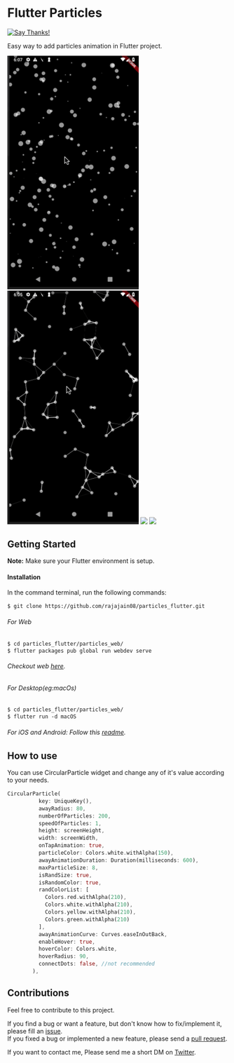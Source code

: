 # Flutter Particles 
 [![Say Thanks!](https://img.shields.io/badge/Say%20Thanks-!-1EAEDB.svg)](https://saythanks.io/to/rajajain08)  
 

Easy way to add particles animation in Flutter project.

<p>
    <img src="https://github.com/rajajain08/readme_data/blob/master/flutter_particles/particles_mob2.gif?raw=true" width=300px/>
     <img src="https://github.com/rajajain08/readme_data/blob/master/flutter_particles/particles_mob1.gif?raw=true" width=300px/>
    <img src="https://github.com/rajajain08/readme_data/blob/master/flutter_particles/particles_web.gif?raw=true" width=800px/>
    <img src="https://github.com/rajajain08/readme_data/blob/master/flutter_particles/particles_desktop.gif?raw=true" width=800px/>
</p>

## Getting Started
**Note:** Make sure your Flutter environment is setup.

#### Installation

In the command terminal, run the following commands:

    $ git clone https://github.com/rajajain08/particles_flutter.git
###### For Web
    $ cd particles_flutter/particles_web/
    $ flutter packages pub global run webdev serve
###### Checkout web [here](https://particles-flutter.rajajain08.now.sh).

###### For Desktop(eg:macOs)
    $ cd particles_flutter/particles_web/
    $ flutter run -d macOS 

###### For iOS and Android: Follow this [readme](https://github.com/rajajain08/particles_flutter/blob/master/particles_flutter/README.md). 
  

## How to use

You can use CircularParticle widget and change any of it's value according to your needs.

```dart
CircularParticle(
          key: UniqueKey(),
          awayRadius: 80, 
          numberOfParticles: 200,
          speedOfParticles: 1,
          height: screenHeight,
          width: screenWidth,
          onTapAnimation: true,
          particleColor: Colors.white.withAlpha(150),
          awayAnimationDuration: Duration(milliseconds: 600),
          maxParticleSize: 8,
          isRandSize: true,
          isRandomColor: true,
          randColorList: [
            Colors.red.withAlpha(210),
            Colors.white.withAlpha(210),
            Colors.yellow.withAlpha(210),
            Colors.green.withAlpha(210)
          ],
          awayAnimationCurve: Curves.easeInOutBack,
          enableHover: true,
          hoverColor: Colors.white,
          hoverRadius: 90,
          connectDots: false, //not recommended 
        ),

```

## Contributions

Feel free to contribute to this project.

If you find a bug or want a feature, but don't know how to fix/implement it, please fill an [issue](https://github.com/rajajain08/particles_flutter/issues).  
If you fixed a bug or implemented a new feature, please send a [pull request](https://github.com/rajajain08/particles_flutter/pulls).

If you want to contact me, Please send me a short DM on [Twitter](https://twitter.com/rajajain08).
